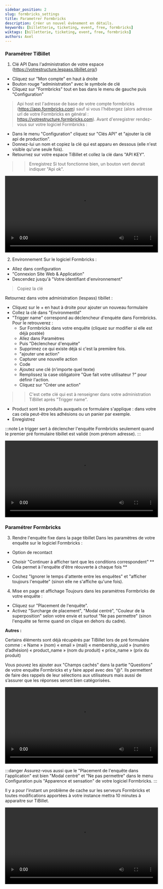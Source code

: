 ```yaml
---
sidebar_position: 2
slug: formbricks_settings
title: Parametrer Formbricks
description: Créer un nouvel évènement en détails.
keywords: [billetterie, ticketing, event, free, formbricks]
wiktags: [billetterie, ticketing, event, free, formbricks]
authors: Axel
---
```



### Paramétrer TiBillet

1. Clé API
Dans l'administration de votre espace (https://votrestructure.lespass.tibillet.org/)
- Cliquez sur "Mon compte" en haut à droite
- Bouton rouge "administration" avec le symbole de clé
- Cliquez sur "Formbricks" tout en bas dans le menu de gauche puis "Configuration"

> Api host est l'adresse de base de votre compte formbricks (https://app.formbricks.com) sauf si vous l'hébergez (alors adresse url de votre Formbricks en général : https://votrestructure.formbricks.com).
Avant d'enregistrer rendez-vous sur votre logiciel Formbricks :
  - Dans le menu "Configuration" cliquez sur "Clés API" et "ajouter la clé api de production".
  - Donnez-lui un nom et copiez la clé qui est apparu en dessous (elle n'est visible qu'une seule fois).
  - Retournez sur votre espace TiBillet et collez la clé dans "API KEY".
>>Enregistrez
>>Si tout fonctionne bien, un bouton vert devrait indiquer "Api ok".

<video width="100%" controls src="/img/apiformbricks.mp4"></video>

2. Environnement
Sur le logiciel Formbricks :
- Allez dans configuration
- "Connexion Site Web & Application"
- Descendez jusqu'à "Votre identifiant d'environnement"
>Copiez la clé

Retournez dans votre administration (lespass) tibillet :
- Cliquez sur le + en haut à droite pour ajouter un nouveau formulaire
- Collez la clé dans "EnvironmentId"
- "Trigger name" correspond au déclencheur d'enquète dans Formbricks. Pour le retrouverez :
  - Sur Formbricks dans votre enquête (cliquez sur modifier si elle est déjà postée)
  - Allez dans Paramètres
  - Puis "Déclencheur d'enquète"
  - Supprimez ce qui existe déjà si c'est la première fois.
  - "ajouter une action"
  - Capturer une nouvelle action
  - Code
  - Ajoutez une clé (n'importe quel texte)
  - Remplissez la case obligatoire "Que fait votre utilisateur ?" pour définir l'action.
  - Cliquez sur "Créer une action"
>>C'est cette clé qui est à renseigner dans votre administration TiBillet après "Trigger name".

- Product sont les produits auxquels ce formulaire s'applique : dans votre cas cela peut-être les adhésions ou un panier par exemple.
- Enregistrez

:::note
Le trigger sert à déclencher l'enquête Formbricks seulement quand le premier pré formulaire tibillet est validé (nom prénom adresse).
:::


<video width="100%" controls src="/img/envtriggerformbricks.mp4"></video>


### Paramétrer Formbricks

3. Rendre l'enquête fixe dans la page tibillet
Dans les paramètres de votre enquête sur le logiciel Formbricks :
- Option de recontact 
- Choisir "Continuer à afficher tant que les conditions correspondent"
** Cela permet à l'enquête d'être réouverte à chaque fois **

- Cochez "Ignorer le temps d'attente entre les enquêtes" et "afficher toujours l'enquête" (sinon elle ne s'affiche qu'une fois).

4. Mise en page et affichage 
Toujours dans les paramètres Formbricks de votre enquête :
- Cliquez sur "Placement de l'enquête".
- Activez "Surcharge de placement", "Modal centré", "Couleur de la superposition" selon votre envie et surtout "Ne pas permettre" (sinon l'enquête se ferme quand on clique en dehors du cadre).

**Autres :**

Certains éléments sont déjà récupérés par TiBillet lors de pré formulaire comme : 
« Name » (nom)
« email » (mail)
« membership_uuid » (numéro d’adhésion)
« product_name » (nom du produit)
« price_name » (prix du produit)

Vous pouvez les ajouter aux "Champs cachés" dans la partie "Questions" de votre enquête Formbricks et y faire appel avec des "@".
Ils permettent de faire des rappels de leur sélections aux utilisateurs mais aussi de s’assurer que les réponses seront bien catégorisées.

<video width="100%" controls src="/img/optionsformbricks.mp4"></video>


:::danger
Assurez-vous aussi que le "Placement de l'enquête dans l'application" est bien "Modal centré" et "Ne pas permettre" dans le menu Configuration puis "Apparence et sensation" de votre logiciel Formbricks.
:::

Il y a pour l'instant un problème de cache sur les serveurs Formbricks et toutes modifications apportées à votre instance mettra 10 minutes à apparaitre sur TiBillet.


<video width="100%" controls src="/img/point-de-vente.mp4"></video>
